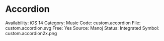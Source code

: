 # Accordion

Availability: iOS 14
Category: Music
Code: custom.accordion
File: custom.accordion.svg
Free: Yes
Source: Manoj
Status: Integrated
Symbol: custom.accordion2x.png